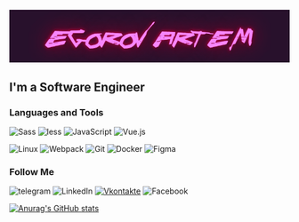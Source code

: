 [![Header](https://github.com/artemedev/artemedev/blob/main/assets/download.gif)]()

## I'm a Software Engineer

### Languages and Tools
![Sass](https://img.shields.io/badge/-Sass-29122d?style=for-the-badge&logo=Sass&logoColor=f480f5) ![less](https://img.shields.io/badge/-less-29122d?style=for-the-badge&logo=less&logoColor=f480f5)
![JavaScript](https://img.shields.io/badge/-JavaScript-29122d?style=for-the-badge&logo=JavaScript&logoColor=f480f5) ![Vue.js](https://img.shields.io/badge/-Vue-29122d?style=for-the-badge&logo=Vue.js&logoColor=f480f5) 


 ![Linux](https://img.shields.io/badge/-Linux-29122d?style=for-the-badge&logo=Linux&logoColor=f480f5) ![Webpack](https://img.shields.io/badge/-Webpack-29122d?style=for-the-badge&logo=Webpack&logoColor=f480f5)   ![Git](https://img.shields.io/badge/-Git-29122d?style=for-the-badge&logo=Git&logoColor=f480f5) ![Docker](https://img.shields.io/badge/-Docker-29122d?style=for-the-badge&logo=Docker&logoColor=f480f5) ![Figma](https://img.shields.io/badge/-Figma-29122d?style=for-the-badge&logo=Figma&logoColor=f480f5)

### Follow Me
![![telegram](https://img.shields.io/badge/-telegram-29122d?style=for-the-badge&logo=telegram&logoColor=f480f5)](https://web.telegram.org/#/im?p=@artem_e_dev) 
 ![LinkedIn](https://img.shields.io/badge/-LinkedIn-29122d?style=for-the-badge&logo=LinkedIn&logoColor=f480f5) [![Vkontakte](https://img.shields.io/badge/-Vkontakte-29122d?style=for-the-badge&logo=Vk&logoColor=f480f5)](https://vk.com/idartemegorov) ![Facebook](https://img.shields.io/badge/-Facebook-29122d?style=for-the-badge&logo=Facebook&logoColor=f480f5)

[![Anurag's GitHub stats](https://github-readme-stats.vercel.app/api?username=artemedev&theme=midnight-purple&show_icons=true)](https://github.com/anuraghazra/github-readme-stats)
